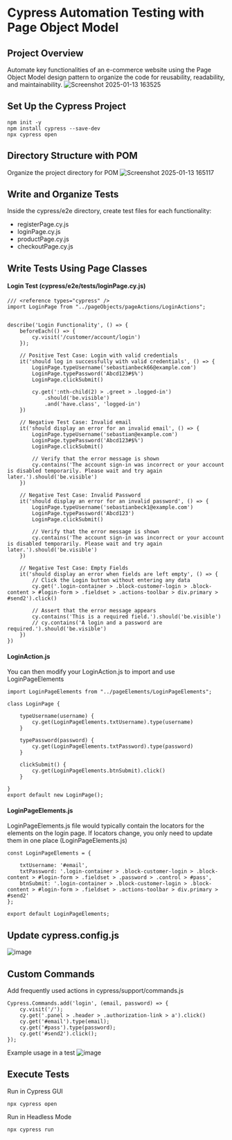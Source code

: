 # Cypress Automation Testing with Page Object Model
## Project Overview 
Automate key functionalities of an e-commerce website using the Page Object Model design pattern to organize the code for reusability, readability, and maintainability.
![Screenshot 2025-01-13 163525](https://github.com/user-attachments/assets/e14207b7-8431-4d7f-82bc-97dd264dc0e0)

## Set Up the Cypress Project 
```
npm init -y
npm install cypress --save-dev
npx cypress open
```

## Directory Structure with POM
Organize the project directory for POM
![Screenshot 2025-01-13 165117](https://github.com/user-attachments/assets/87f9d028-83e5-4330-8a8d-c993fb8bd322)

## Write and Organize Tests
Inside the cypress/e2e directory, create test files for each functionality:
* registerPage.cy.js
* loginPage.cy.js
* productPage.cy.js
* checkoutPage.cy.js

## Write Tests Using Page Classes
#### Login Test (cypress/e2e/tests/loginPage.cy.js)
```
/// <reference types="cypress" />
import LoginPage from "../pageObjects/pageActions/LoginActions";


describe('Login Functionality', () => {
    beforeEach(() => {
        cy.visit('/customer/account/login')
    });

    // Positive Test Case: Login with valid credentials
    it('should log in successfully with valid credentials', () => {
        LoginPage.typeUsername('sebastianbeck66@example.com')
        LoginPage.typePassword('Abcd123#$%')
        LoginPage.clickSubmit()

        cy.get(':nth-child(2) > .greet > .logged-in')
            .should('be.visible')
            .and('have.class', 'logged-in')
    })

    // Negative Test Case: Invalid email
    it('should display an error for an invalid email', () => {
        LoginPage.typeUsername('sebastian@example.com')
        LoginPage.typePassword('Abcd123#$%')
        LoginPage.clickSubmit()

        // Verify that the error message is shown
        cy.contains('The account sign-in was incorrect or your account is disabled temporarily. Please wait and try again later.').should('be.visible')
    })

    // Negative Test Case: Invalid Password
    it('should display an error for an invalid password', () => {
        LoginPage.typeUsername('sebastianbeck1@example.com')
        LoginPage.typePassword('Abcd123')
        LoginPage.clickSubmit()

        // Verify that the error message is shown
        cy.contains('The account sign-in was incorrect or your account is disabled temporarily. Please wait and try again later.').should('be.visible')
    })

    // Negative Test Case: Empty Fields
    it('should display an error when fields are left empty', () => {
        // Click the Login button without entering any data
        cy.get('.login-container > .block-customer-login > .block-content > #login-form > .fieldset > .actions-toolbar > div.primary > #send2').click()

        // Assert that the error message appears
        cy.contains('This is a required field.').should('be.visible')
        // cy.contains('A login and a password are required.').should('be.visible')
    })
})
```
#### LoginAction.js
You can then modify your LoginAction.js to import and use LoginPageElements
```
import LoginPageElements from "../pageElements/LoginPageElements";

class LoginPage {

    typeUsername(username) {
        cy.get(LoginPageElements.txtUsername).type(username)
    }

    typePassword(password) {
        cy.get(LoginPageElements.txtPassword).type(password)
    }

    clickSubmit() {
        cy.get(LoginPageElements.btnSubmit).click()
    }

}
export default new LoginPage();
```
#### LoginPageElements.js
LoginPageElements.js file would typically contain the locators for the elements on the login page. If locators change, you only need to update them in one place (LoginPageElements.js)
```
const LoginPageElements = {

    txtUsername: '#email',
    txtPassword: '.login-container > .block-customer-login > .block-content > #login-form > .fieldset > .password > .control > #pass',
    btnSubmit: '.login-container > .block-customer-login > .block-content > #login-form > .fieldset > .actions-toolbar > div.primary > #send2'
};

export default LoginPageElements;
```
## Update cypress.config.js
![image](https://github.com/user-attachments/assets/d498a66d-49c6-4a1c-83a5-d6d28eadd30c)

## Custom Commands
Add frequently used actions in cypress/support/commands.js
```
Cypress.Commands.add('login', (email, password) => {
    cy.visit('/');
    cy.get('.panel > .header > .authorization-link > a').click()
    cy.get('#email').type(email);
    cy.get('#pass').type(password);
    cy.get('#send2').click();
});
```
Example usage in a test
![image](https://github.com/user-attachments/assets/290cb702-fb3b-4328-98a4-f1da144c4445)

## Execute Tests
Run in Cypress GUI
```
npx cypress open
```
Run in Headless Mode
```
npx cypress run
```
